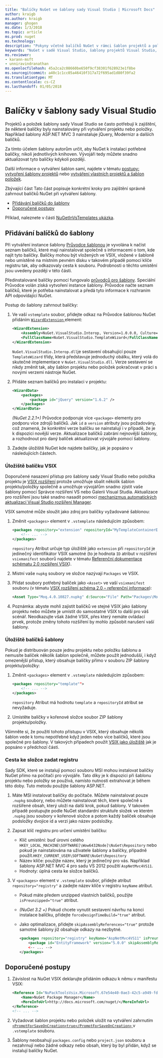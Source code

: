 ```yaml
---
title: "Balíčky NuGet ve šablony sady Visual Studio | Microsoft Docs"
author: kraigb
ms.author: kraigb
manager: ghogen
ms.date: 1/3/2018
ms.topic: article
ms.prod: nuget
ms.technology: 
description: "Pokyny včetně balíčků NuGet v rámci šablon projektů a položek v sadě Visual Studio."
keywords: "NuGet v sadě Visual Studio, šablony projektů Visual Studio, položka šablony sady Visual Studio, balíčky v projektu šablony, balíčky v šablonách položek"
ms.reviewer:
- karann-msft
- unniravindranathan
ms.openlocfilehash: 45a2ca2c08660be650f9cf38301f628923e1f8be
ms.sourcegitcommit: a40c1c1cc05a46410f317a72f695ad1d80f39fa2
ms.translationtype: MT
ms.contentlocale: cs-CZ
ms.lasthandoff: 01/05/2018
---
```

# <a name="packages-in-visual-studio-templates"></a>Balíčky v šablony sady Visual Studio

Projektů a položek šablony sady Visual Studio se často potřebují k zajištění, že některé balíčky byly nainstalovány při vytváření projektu nebo položky. Například šablony ASP.NET MVC 3 nainstaluje jQuery, Modernizr a dalších balíčků.

Za tímto účelem šablony autorům určit, aby NuGet k instalaci potřebné balíčky, nikoli jednotlivých knihoven. Vývojáři tedy můžete snadno aktualizovat tyto balíčky kdykoli později.

Další informace o vytváření šablon sami, najdete v tématu [postupy: vytvoření šablony projektů](/visualstudio/ide/how-to-create-project-templates) nebo [vytváření vlastních projektů a šablon položek](/visualstudio/extensibility/creating-custom-project-and-item-templates).

Zbývající část Tato část popisuje konkrétní kroky pro zajištění správně zahrnout balíčků NuGet při vytváření šablony.

- [Přidávání balíčků do šablony](#adding-packages-to-a-template)
- [Doporučené postupy](#best-practices)

Příklad, naleznete v části [NuGetInVsTemplates ukázka](https://bitbucket.org/marcind/nugetinvstemplates).

## <a name="adding-packages-to-a-template"></a>Přidávání balíčků do šablony

Při vytváření instance šablony [Průvodce šablonou](/visualstudio/extensibility/how-to-use-wizards-with-project-templates) je vyvolána k načíst seznam balíčků, které mají nainstalovat společně s informacemi o tom, kde najít tyto balíčky. Balíčky mohou být vložených ve VSIX, vložené v šabloně nebo umístěné na místním pevném disku v takovém případě pomocí klíče registru tak, aby odkazovaly cesta k souboru. Podrobnosti o těchto umístění jsou uvedeny později v této části.

Předinstalované balíčky pomocí fungovalo [průvodců pro šablony](/visualstudio/extensibility/how-to-use-wizards-with-project-templates). Speciální Průvodce volán získá vytvoření instance šablony. Průvodce načte seznam balíčků, které je potřeba nainstalovat a předá tyto informace k rozhraním API odpovídající NuGet.

Postup do šablony zahrnout balíčky:

1. Ve vaší `vstemplate` soubor, přidejte odkaz na Průvodce šablonou NuGet přidáním [ `WizardExtension` ](/visualstudio/extensibility/wizardextension-element-visual-studio-templates) element:

    ```xml
    <WizardExtension>
        <Assembly>NuGet.VisualStudio.Interop, Version=1.0.0.0, Culture=neutral, PublicKeyToken=b03f5f7f11d50a3a</Assembly>
        <FullClassName>NuGet.VisualStudio.TemplateWizard</FullClassName>
    </WizardExtension>
    ```

    `NuGet.VisualStudio.Interop.dll`je sestavení obsahující pouze `TemplateWizard` třídy, která představuje jednoduchý obálku, který volá do skutečné implementace v `NuGet.VisualStudio.dll`. Verze sestavení se nikdy změnit tak, aby šablon projektu nebo položek pokračovat v práci s novými verzemi nástroje NuGet.

1. Přidáte seznam balíčků pro instalaci v projektu:

    ```xml
    <WizardData>
        <packages>
            <package id="jQuery" version="1.6.2" />
        </packages>
    </WizardData>
    ```

    *(NuGet 2.2.1+)*  Průvodce podporuje více `<package>` elementy pro podporu více zdrojů balíčků. Jak `id` a `version` atributy jsou požadovány, což znamená, že konkrétní verze balíčku se nainstalují i v případě, že je k dispozici novější verze. Aktualizace balíčků zabrání nejnovější šablony, a rozhodnout pro daný balíček aktualizovat vývojáře pomocí šablony.

1. Zadejte úložiště NuGet kde najdete balíčky, jak je popsáno v následujících částech.

### <a name="vsix-package-repository"></a>Úložiště balíčku VSIX

Doporučené nasazení přístup pro šablony sady Visual Studio nebo položka projektu je [VSIX rozšíření](/visualstudio/extensibility/shipping-visual-studio-extensions) protože umožňuje sbalit několik šablon projektu/položky společně a umožňuje vývojářům snadno zjistit vaše šablony pomocí Správce rozšíření VS nebo Galerii Visual Studia. Aktualizace pro rozšíření jsou také snadno nasadit pomocí [mechanizmus automatických aktualizací Visual Studio rozšíření Manager](/visualstudio/extensibility/how-to-update-a-visual-studio-extension).

VSIX samotné může sloužit jako zdroj pro balíčky vyžadované šablonou:

1. Změnit `<packages>` element v `.vstemplate` následujícím způsobem:

    ```xml
    <packages repository="extension" repositoryId="MyTemplateContainerExtensionId">
        <!-- ... -->
    </packages>
    ```

    `repository` Atribut určuje typ úložiště jako `extension` při `repositoryId` je jedinečný identifikátor VSIX samotné (to je hodnota `ID` atribut v rozšíření `vsixmanifest` souborů najdete v tématu [ Referenční dokumentace schématu 2.0 rozšíření VSIX](/visualstudio/extensibility/vsix-extension-schema-2-0-reference)).

1. Místní vaše `nupkg` soubory ve složce nazývají `Packages` ve VSIX.

1. Přidat soubory potřebný balíček jako `<Asset>` ve vaší `vsixmanifest` souboru (v tématu [VSIX rozšíření schéma 2.0 – referenční informace](/visualstudio/extensibility/vsix-extension-schema-2-0-reference)):

    ```xml
    <Asset Type="Moq.4.0.10827.nupkg" d:Source="File" Path="Packages\Moq.4.0.10827.nupkg" d:VsixSubPath="Packages" />
    ```

1. Poznámka: abyste mohli zajistit balíčků ve stejné VSIX jako šablony projektu nebo můžete je umístit do samostatné VSIX to další pro váš scénář. Neodkazujte však žádné VSIX, přes který nemáte ovládací prvek, protože změny tohoto rozšíření by mohlo způsobit narušení vaší šablony.

### <a name="template-package-repository"></a>Úložiště balíčků šablony

Pokud je distribuován pouze jednu projektu nebo položku šablonu a nemusíte balíček několik šablon společně, můžete použít jednodušší, i když omezenější přístup, který obsahuje balíčky přímo v souboru ZIP šablony projektu/položky:

1. Změnit `<packages>` element v `.vstemplate` následujícím způsobem:

    ```xml
    <packages repository="template"">
        <!-- ... -->
    </packages>
    ```

    `repository` Atribut má hodnotu `template` a `repositoryId` atribut se nevyžaduje.

1. Umístěte balíčky v kořenové složce soubor ZIP šablony projektu/položky.

Všimněte si, že použití tohoto přístupu v VSIX, který obsahuje několik šablon vede k tomu nepotřebné když jeden nebo více balíčků, které jsou společné pro šablony. V takových případech použít [VSIX jako úložiště](#vsix-package-repository) jak je popsáno v předchozí části.

### <a name="registry-specified-folder-path"></a>Cesta ke složce zadat registru

Sady SDK, které se instalují pomocí souboru MSI mohou instalovat balíčky NuGet přímo na počítači pro vývojáře. Tato díky je k dispozici při šablonu projektu nebo položky se používá, namísto nutnosti extrahovat je během této doby. Tuto metodu použijte šablony ASP.NET.

1. Máte MSI instalovat balíčky do počítače. Můžete nainstalovat pouze `.nupkg` soubory, nebo můžete nainstalovat těch, které společně s rozšířené obsah, který uloží na další krok, pokud šablony. V takovém případě postupujte podle NuGet standardní struktuře složek ve kterém `.nupkg` jsou soubory v kořenové složce a potom každý balíček obsahuje podsložky dvojice id a verzi jako název podsložky.

1. Zapsat klíč registru pro určení umístění balíčku:

    - Klíč umístění: buď úrovni celého `HKEY_LOCAL_MACHINE\SOFTWARE[\Wow6432Node]\NuGet\Repository` nebo pokud je nainstalována na uživatele šablony a balíčky, případně použít.`HKEY_CURRENT_USER\SOFTWARE\NuGet\Repository`
    - Název klíče: použijte název, který je jedinečný pro vás. Například šablony ASP.NET MVC 4 pro sadu VS 2012 použití `AspNetMvc4VS11`.
    - Hodnoty: úplná cesta ke složce balíčků.

1. V `<packages>` element v `.vstemplate` soubor, přidejte atribut `repository="registry"` a zadejte název klíče v registru `keyName` atribut.

    - Pokud máte předem unzipped vlastních balíčků, použijte `isPreunzipped="true"` atribut.
    - *(NuGet 3.2 +)*  Pokud chcete vynutit sestavení návrhu na konci instalace balíčku, přidejte `forceDesignTimeBuild="true"` atribut.
    - Jako optimalizace, přidejte `skipAssemblyReferences="true"` protože samotné šablony již obsahuje odkazy na nezbytné.

        ```xml
        <packages repository="registry" keyName="AspNetMvc4VS11" isPreunzipped="true">
            <package id="EntityFramework" version="5.0.0" skipAssemblyReferences="true" />
            <-- ... -->
        </packages>
        ```

## <a name="best-practices"></a>Doporučené postupy

1. Závislost na NuGet VSIX deklarujte přidáním odkazu k němu v manifestu VSIX:

    ```xml
    <Reference Id="NuPackToolsVsix.Microsoft.67e54e40-0ae3-42c5-a949-fddf5739e7a5" MinVersion="1.7.30402.9028">
        <Name>NuGet Package Manager</Name>
        <MoreInfoUrl>http://docs.microsoft.com/nuget/</MoreInfoUrl>
    </Reference>
    <!-- ... -->
    ```

1. Vyžadovat šablon projektu nebo položek uložit na vytváření zahrnutím [ `<PromptForSaveOnCreation>true</PromptForSaveOnCreation>` ](/visualstudio/extensibility/promptforsaveoncreation-element-visual-studio-templates) v `.vstemplate` souboru.

1. Šablony neobsahují `packages.config` nebo `project.json` souboru a nezahrnují nebo žádné odkazy nebo obsah, který by byl přidán, když se instalují balíčky NuGet.
